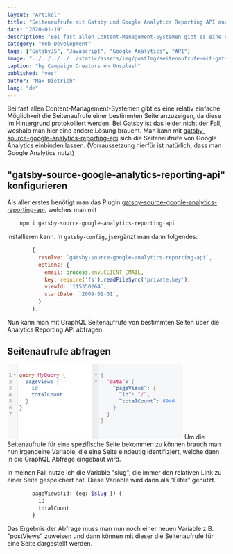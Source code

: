 ```yaml
---
layout: "Artikel"
title: "Seitenaufrufe mit Gatsby und Google Analytics Reporting API anzeigen"
date: "2020-01-19"
description: "Bei fast allen Content-Management-Systemen gibt es eine relativ einfache Möglichkeit die Seitenaufrufe einer bestimmten Seite anzuzeigen, da diese im Hintergrund protokolliert werden. Bei Gatsby ist das leider nicht der Fall, weshalb man hier eine andere Lösung braucht"
category: "Web-Development"
tags: ["GatsbyJS", "Javascript", "Google Analytics", "API"]
image: "../../../../../static/assets/img/postImg/seitenaufrufe-mit-gatsby-und-google-analytics-reporting-api-anzeigen.jpg"
caption: "by Campaign Creators on Unsplash"
published: "yes"
author: "Max Dietrich"
lang: "de"
---
```


Bei fast allen Content-Management-Systemen gibt es eine relativ einfache Möglichkeit die Seitenaufrufe einer bestimmten Seite anzuzeigen, da diese im Hintergrund protokolliert werden. Bei Gatsby ist das leider nicht der Fall, weshalb man hier eine andere Lösung braucht. Man kann mit [gatsby-source-google-analytics-reporting-api](https://www.gatsbyjs.org/packages/gatsby-source-google-analytics-reporting-api/) sich die Seitenaufrufe von Google Analytics einbinden lassen. (Vorraussetzung hierfür ist natürlich, dass man Google Analytics nutzt)

## [](#gatsby-source-google-analytics-reporting-api-konfigurieren)"gatsby-source-google-analytics-reporting-api" konfigurieren

Als aller erstes benötigt man das Plugin [gatsby-source-google-analytics-reporting-api](https://www.gatsbyjs.org/packages/gatsby-source-google-analytics-reporting-api/), welches man mit

```js
    npm i gatsby-source-google-analytics-reporting-api
```

installieren kann. In `gatsby-config,js`ergänzt man dann folgendes:

```js
        {
          resolve: `gatsby-source-google-analytics-reporting-api`,
          options: {
            email: process.env.CLIENT_EMAIL,
            key: require('fs').readFileSync('private.key'),
            viewId: `115350264`,
            startDate: `2009-01-01`,
          }
        },
```

Nun kann man mit GraphQL Seitenaufrufe von bestimmten Seiten über die Analytics Reporting API abfragen.

## [](#seitenaufrufe-abfragen)Seitenaufrufe abfragen

![GraphQL-Abfrage](./GraphQL-Abfrage.png "GraphQL-Abfrage nach Seitenaufrufen")
Um die Seitenaufrufe für eine spezifische Seite bekommen zu können brauch man nun irgendeine Variable, die eine Seite eindeutig identifiziert, welche dann in die GraphQL Abfrage eingebaut wird.

In meinen Fall nutze ich die Variable "slug", die immer den relativen Link zu einer Seite gespeichert hat. Diese Variable wird dann als "Filter" genutzt.

```graphql
        pageViews(id: {eq: $slug }) {
          id
          totalCount
        }
```

Das Ergebnis der Abfrage muss man nun noch einer neuen Variable z.B. "postViews" zuweisen und dann können mit dieser die Seitenaufrufe für eine Seite dargestellt werden. 